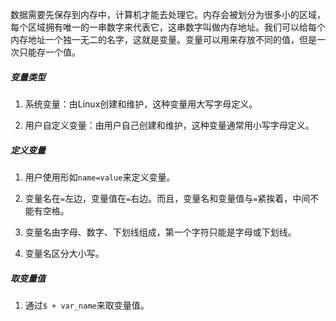 数据需要先保存到内存中，计算机才能去处理它。内存会被划分为很多小的区域，每个区域拥有唯一的一串数字来代表它，这串数字叫做内存地址。我们可以给每个内存地址一个独一无二的名字，这就是变量。变量可以用来存放不同的值，但是一次只能存一个值。

##### 变量类型

1. 系统变量：由Linux创建和维护，这种变量用大写字母定义。

2. 用户自定义变量：由用户自己创建和维护，这种变量通常用小写字母定义。

##### 定义变量

1. 用户使用形如`name=value`来定义变量。

2. 变量名在`=`左边，变量值在`=`右边。而且，变量名和变量值与`=`紧挨着，中间不能有空格。

3. 变量名由字母、数字、下划线组成，第一个字符只能是字母或下划线。

4. 变量名区分大小写。

##### 取变量值

1. 通过`$ + var_name`来取变量值。